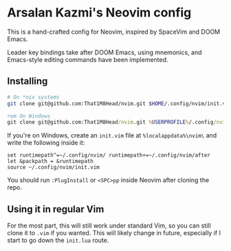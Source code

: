 # Arsalan Kazmi's Neovim config

This is a hand-crafted config for Neovim, inspired by SpaceVim and DOOM Emacs.

Leader key bindings take after DOOM Emacs, using mnemonics, and Emacs-style editing commands have been implemented.

## Installing
```sh
# On *nix systems
git clone git@github.com:That1M8Head/nvim.git $HOME/.config/nvim/init.vim
```
```bat
rem On Windows
git clone git@github.com:That1M8Head/nvim.git %USERPROFILE%/.config/nvim/init.vim
```
If you're on Windows, create an `init.vim` file at `%localappdata%\nvim\` and write the following inside it:
```vim
set runtimepath^=~/.config/nvim/ runtimepath+=~/.config/nvim/after
let &packpath = &runtimepath
source ~/.config/nvim/init.vim
```

You should run `:PlugInstall` or `<SPC>pp` inside Neovim after cloning the repo.

## Using it in regular Vim
For the most part, this will still work under standard Vim, so you can still clone it to `.vim` if you wanted. This will likely change in future, especially if I start to go down the `init.lua` route.
